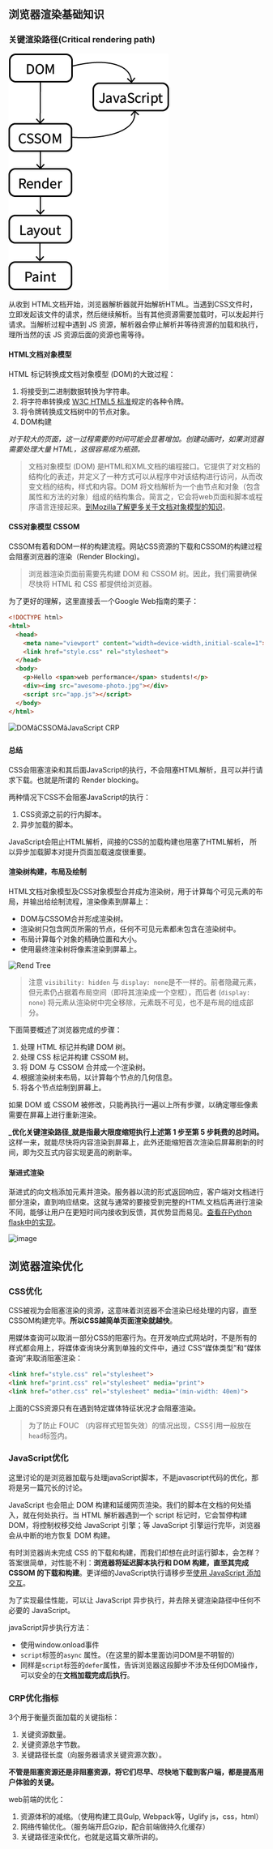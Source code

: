 ## 浏览器渲染基础知识

### 关键渲染路径(Critical rendering path)

![Critical Rendering Path](https://raw.githubusercontent.com/suxin1/blog/master/assets/front_end/crp.png)

从收到 HTML文档开始，浏览器解析器就开始解析HTML。当遇到CSS文件时，立即发起该文件的请求，然后继续解析。当有其他资源需要加载时，可以发起并行请求。当解析过程中遇到 JS 资源，解析器会停止解析并等待资源的加载和执行，理所当然的该 JS 资源后面的资源也需等待。



#### HTML文档对象模型

HTML 标记转换成文档对象模型 (DOM)的大致过程：

1. 将接受到二进制数据转换为字符串。
2. 将字符串转换成 [W3C HTML5 标准](http://www.w3.org/TR/html5/)规定的各种令牌。
3. 将令牌转换成文档树中的节点对象。
4. DOM构建

*对于较大的页面，这一过程需要的时间可能会显著增加。创建动画时，如果浏览器需要处理大量 HTML，这很容易成为瓶颈。*

> 文档对象模型 (DOM) 是HTML和XML文档的编程接口。它提供了对文档的结构化的表述，并定义了一种方式可以从程序中对该结构进行访问，从而改变文档的结构，样式和内容。DOM 将文档解析为一个由节点和对象（包含属性和方法的对象）组成的结构集合。简言之，它会将web页面和脚本或程序语言连接起来。[到Mozilla了解更多关于文档对象模型的知识](https://developer.mozilla.org/zh-CN/docs/Web/API/Document_Object_Model/Introduction#DOM_and_JavaScript)。
>
>

#### CSS对象模型 CSSOM

CSSOM有着和DOM一样的构建流程。网站CSS资源的下载和CSSOM的构建过程会阻塞浏览器的渲染（Render Blocking)。

> 浏览器渲染页面前需要先构建 DOM 和 CSSOM 树。因此，我们需要确保尽快将 HTML 和 CSS 都提供给浏览器。



为了更好的理解，这里直接丢一个Google Web指南的栗子：

```html
<!DOCTYPE html>
<html>
  <head>
    <meta name="viewport" content="width=device-width,initial-scale=1">
    <link href="style.css" rel="stylesheet">
  </head>
  <body>
    <p>Hello <span>web performance</span> students!</p>
    <div><img src="awesome-photo.jpg"></div>
    <script src="app.js"></script>
  </body>
</html>
```

![DOMãCSSOMãJavaScript CRP](https://developers.google.com/web/fundamentals/performance/critical-rendering-path/images/analysis-dom-css-js.png)



#### 总结

CSS会阻塞渲染和其后面JavaScript的执行，不会阻塞HTML解析，且可以并行请求下载。也就是所谓的 Render blocking。

两种情况下CSS不会阻塞JavaScript的执行：

1. CSS资源之前的行内脚本。
2. 异步加载的脚本。

JavaScript会阻止HTML解析，间接的CSS的加载构建也阻塞了HTML解析， 所以异步加载脚本对提升页面加载速度很重要。



#### 渲染树构建，布局及绘制

HTML文档对象模型及CSS对象模型合并成为渲染树，用于计算每个可见元素的布局，并输出给绘制流程，渲染像素到屏幕上：

* DOM与CSSOM合并形成渲染树。
* 渲染树只包含网页所需的节点，任何不可见元素都未包含在渲染树中。
* 布局计算每个对象的精确位置和大小。
* 使用最终渲染树将像素渲染到屏幕上。

![Rend Tree](https://developers.google.com/web/fundamentals/performance/critical-rendering-path/images/render-tree-construction.png)

> 注意 `visibility: hidden` 与 `display: none`是不一样的。前者隐藏元素，但元素仍占据着布局空间（即将其渲染成一个空框），而后者 (`display: none`) 将元素从渲染树中完全移除，元素既不可见，也不是布局的组成部分。

下面简要概述了浏览器完成的步骤：

1. 处理 HTML 标记并构建 DOM 树。
2. 处理 CSS 标记并构建 CSSOM 树。
3. 将 DOM 与 CSSOM 合并成一个渲染树。
4. 根据渲染树来布局，以计算每个节点的几何信息。
5. 将各个节点绘制到屏幕上。

如果 DOM 或 CSSOM 被修改，只能再执行一遍以上所有步骤，以确定哪些像素需要在屏幕上进行重新渲染。

**_优化关键渲染路径_就是指最大限度缩短执行上述第 1 步至第 5 步耗费的总时间。** 这样一来，就能尽快将内容渲染到屏幕上，此外还能缩短首次渲染后屏幕刷新的时间，即为交互式内容实现更高的刷新率。



#### 渐进式渲染

渐进式的向文档添加元素并渲染。服务器以流的形式返回响应，客户端对文档进行部分渲染，直到响应结束。这就与通常的要接受到完整的HTML文档后再进行渲染不同，能够让用户在更短时间内接收到反馈，其优势显而易见。[查看在Python flask中的实现](http://flask.pocoo.org/docs/1.0/patterns/streaming/#streaming-from-templates)。

![image](https://developers.google.com/web/fundamentals/performance/critical-rendering-path/images/progressive-rendering.png)



## 浏览器渲染优化

### CSS优化

CSS被视为会阻塞渲染的资源，这意味着浏览器不会渲染已经处理的内容，直至CSSOM构建完毕。**所以CSS越简单页面渲染就越快**。

用媒体查询可以取消一部分CSS的阻塞行为。在开发响应式网站时，不是所有的样式都会用上，将媒体查询块分离到单独的文件中，通过 CSS“媒体类型”和“媒体查询”来取消阻塞渲染：

```html
<link href="style.css" rel="stylesheet">
<link href="print.css" rel="stylesheet" media="print">
<link href="other.css" rel="stylesheet" media="(min-width: 40em)">
```

上面的CSS资源只有在遇到特定媒体特征状况才会阻塞渲染。

> 为了防止 FOUC （内容样式短暂失效）的情况出现，CSS引用一般放在`head`标签内。



### JavaScript优化

这里讨论的是浏览器加载与处理javaScript脚本，不是javascript代码的优化，那将是另一篇冗长的讨论。

JavaScript 也会阻止 DOM 构建和延缓网页渲染。我们的脚本在文档的何处插入，就在何处执行。当 HTML 解析器遇到一个 script 标记时，它会暂停构建 DOM，将控制权移交给 JavaScript 引擎；等 JavaScript 引擎运行完毕，浏览器会从中断的地方恢复 DOM 构建。 

有时浏览器尚未完成 CSS 的下载和构建，而我们却想在此时运行脚本，会怎样？答案很简单，对性能不利：**浏览器将延迟脚本执行和 DOM 构建，直至其完成 CSSOM 的下载和构建**。更详细的JavaScript执行请移步至[使用 JavaScript 添加交互](https://developers.google.com/web/fundamentals/performance/critical-rendering-path/adding-interactivity-with-javascript#parser-blocking-vs-asynchronous-javascript)。

为了实现最佳性能，可以让 JavaScript 异步执行，并去除关键渲染路径中任何不必要的 JavaScript。

javaScript异步执行方法：

* 使用window.onload事件
* `script`标签的`async` 属性。（在这里的脚本里面访问DOM是不明智的）
* 同样是`script`标签的`defer`属性，告诉浏览器这段脚步不涉及任何DOM操作，可以安全的在**文档加载完成后执行**。

### CRP优化指标

3个用于衡量页面加载的关键指标：

1. 关键资源数量。
2. 关键资源总字节数。
3. 关键路径长度（向服务器请求关键资源次数）。



**不管是阻塞资源还是非阻塞资源，将它们尽早、尽快地下载到客户端，都是提高用户体验的关键。**

web前端的优化：
1. 资源体积的减缩。（使用构建工具Gulp, Webpack等，Uglify js，css，html）
2. 网络传输优化。（服务端开启Gzip，配合前端做持久化缓存）
3. 关键路径渲染优化，也就是这篇文章所讲的。




